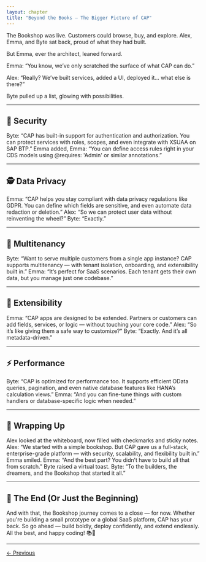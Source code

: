 ```yaml
---
layout: chapter
title: "Beyond the Books — The Bigger Picture of CAP"
---
```


The Bookshop was live. Customers could browse, buy, and explore. Alex, Emma, and Byte sat back, proud of what they had built.

But Emma, ever the architect, leaned forward.

Emma: “You know, we’ve only scratched the surface of what CAP can do.”

Alex: “Really? We’ve built services, added a UI, deployed it… what else is there?”

Byte pulled up a list, glowing with possibilities.

---

## 🔐 Security
Byte: “CAP has built-in support for authentication and authorization. You can protect services with roles, scopes, and even integrate with XSUAA on SAP BTP.”
Emma added,
Emma: “You can define access rules right in your CDS models using @requires: 'Admin' or similar annotations.”

---

## 🕵️ Data Privacy
Emma: “CAP helps you stay compliant with data privacy regulations like GDPR. You can define which fields are sensitive, and even automate data redaction or deletion.”
Alex: “So we can protect user data without reinventing the wheel?”
Byte: “Exactly.”

---

## 🏢 Multitenancy
Byte: “Want to serve multiple customers from a single app instance? CAP supports multitenancy — with tenant isolation, onboarding, and extensibility built in.”
Emma: “It’s perfect for SaaS scenarios. Each tenant gets their own data, but you manage just one codebase.”

---

## 🧩 Extensibility
Emma: “CAP apps are designed to be extended. Partners or customers can add fields, services, or logic — without touching your core code.”
Alex: “So it’s like giving them a safe way to customize?”
Byte: “Exactly. And it’s all metadata-driven.”

---

## ⚡ Performance
Byte: “CAP is optimized for performance too. It supports efficient OData queries, pagination, and even native database features like HANA’s calculation views.”
Emma: “And you can fine-tune things with custom handlers or database-specific logic when needed.”

---

## 🎉 Wrapping Up
Alex looked at the whiteboard, now filled with checkmarks and sticky notes.
Alex: “We started with a simple bookshop. But CAP gave us a full-stack, enterprise-grade platform — with security, scalability, and flexibility built in.”
Emma smiled.
Emma: “And the best part? You didn’t have to build all that from scratch.”
Byte raised a virtual toast.
Byte: “To the builders, the dreamers, and the Bookshop that started it all.”

---

## 🎈 The End (Or Just the Beginning)
And with that, the Bookshop journey comes to a close — for now. Whether you're building a small prototype or a global SaaS platform, CAP has your back.
So go ahead — build boldly, deploy confidently, and extend endlessly.
All the best, and happy coding! 📚🚀

---

[← Previous](Chapter-9.md)
